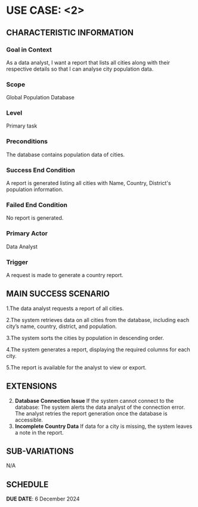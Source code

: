 # USE CASE: <2> <City Report>

## CHARACTERISTIC INFORMATION

### Goal in Context

As a data analyst, I want a report that lists all cities along with their respective details so that I can analyse city population data.

### Scope

Global Population Database

### Level

Primary task

### Preconditions

The database contains population data of cities.

### Success End Condition

A report is generated listing all cities with Name, Country, District's population information.

### Failed End Condition

No report is generated.

### Primary Actor

Data Analyst

### Trigger

A request is made to generate a country report.

## MAIN SUCCESS SCENARIO

1.The data analyst requests a report of all cities.

2.The system retrieves data on all cities from the database, including each city’s name, country, district, and population.

3.The system sorts the cities by population in descending order.

4.The system generates a report, displaying the required columns for each city.

5.The report is available for the analyst to view or export.


## EXTENSIONS

2. **Database Connection Issue**
    If the system cannot connect to the database:
    The system alerts the data analyst of the connection error.
    The analyst retries the report generation once the database is accessible.
4. **Incomplete Country Data**
    If data for a city is missing, the system leaves a note in the report.

## SUB-VARIATIONS

N/A

## SCHEDULE

**DUE DATE**: 6 December 2024
